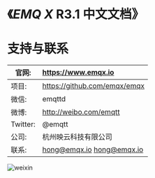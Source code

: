 
《*EMQ X* R3.1 中文文档》
========================

支持与联系
==========

| 官网:    | https://www.emqx.io          |
| -------- | :--------------------------- |
| 项目:    | https://github.com/emqx/emqx |
| 微信:    | emqttd                       |
| 微博:    | http://weibo.com/emqtt       |
| Twitter: | @emqtt                       |
| 公司:    | 杭州映云科技有限公司         |
| 联系:    | hong@emqx.io <hong@emqx.io>  |

![weixin](https://github.com/emqtt/docs_zh/blob/master/source/_static/images/weixin.jpg)